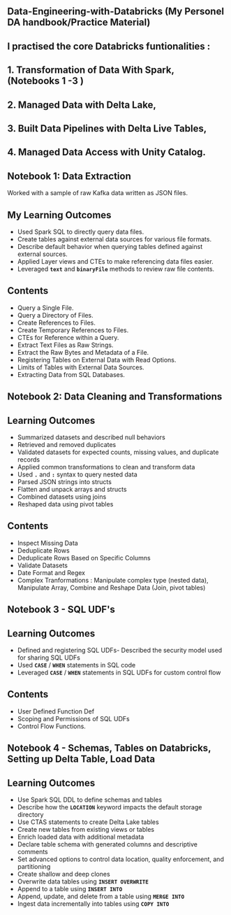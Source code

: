 ## Data-Engineering-with-Databricks (My Personel DA handbook/Practice Material)

## I practised the core Databricks funtionalities :

## 1. Transformation of Data With Spark, (Notebooks 1 -3 )
## 2. Managed Data with Delta Lake,
## 3. Built Data Pipelines with Delta Live Tables,
## 4. Managed Data Access with Unity Catalog.

## Notebook 1: Data Extraction
Worked with a sample of raw Kafka data written as JSON files. 
## My Learning Outcomes
- Used Spark SQL to directly query data files.
- Create tables against external data sources for various file formats.
- Describe default behavior when querying tables defined against external sources.
- Applied Layer views and CTEs to make referencing data files easier.
- Leveraged **`text`** and **`binaryFile`** methods to review raw file contents.

## Contents
 - Query a Single File.
 - Query a Directory of Files.
 - Create References to Files.
 - Create Temporary References to Files.
 - CTEs for Reference within a Query.
 - Extract Text Files as Raw Strings.
 - Extract the Raw Bytes and Metadata of a File.
 - Registering Tables on External Data with Read Options.
 - Limits of Tables with External Data Sources.
 - Extracting Data from SQL Databases.

## Notebook 2: Data Cleaning and Transformations
## Learning Outcomes
- Summarized datasets and described null behaviors
- Retrieved and removed duplicates
- Validated datasets for expected counts, missing values, and duplicate records
- Applied common transformations to clean and transform data
- Used **`.`** and **`:`** syntax to query nested data
- Parsed JSON strings into structs
- Flatten and unpack arrays and structs
- Combined datasets using joins
- Reshaped data using pivot tables

## Contents
- Inspect Missing Data
- Deduplicate Rows
- Deduplicate Rows Based on Specific Columns
- Validate Datasets
- Date Format and Regex
- Complex Tranformations : Manipulate complex type (nested data), Manipulate Array, Combine and Reshape Data (Join, pivot tables)

## Notebook 3 - SQL UDF's
## Learning Outcomes
- Defined and registering SQL UDFs- Described the security model used for sharing SQL UDFs
- Used **`CASE`** / **`WHEN`** statements in SQL code
- Leveraged **`CASE`** / **`WHEN`** statements in SQL UDFs for custom control flow

## Contents
- User Defined Function Def
- Scoping and Permissions of SQL UDFs
- Control Flow Functions.

## Notebook 4 - Schemas, Tables on Databricks, Setting up Delta Table, Load Data
## Learning Outcomes
- Use Spark SQL DDL to define schemas and tables
- Describe how the **`LOCATION`** keyword impacts the default storage directory
- Use CTAS statements to create Delta Lake tables
- Create new tables from existing views or tables
- Enrich loaded data with additional metadata
- Declare table schema with generated columns and descriptive comments
- Set advanced options to control data location, quality enforcement, and partitioning
- Create shallow and deep clones
- Overwrite data tables using **`INSERT OVERWRITE`**
- Append to a table using **`INSERT INTO`**
- Append, update, and delete from a table using **`MERGE INTO`**
- Ingest data incrementally into tables using **`COPY INTO`**
